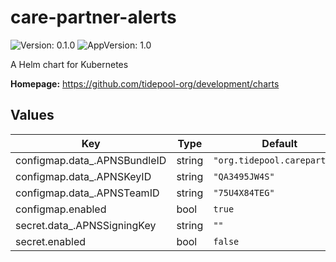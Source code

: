 # care-partner-alerts

![Version: 0.1.0](https://img.shields.io/badge/Version-0.1.0-informational?style=flat-square) ![AppVersion: 1.0](https://img.shields.io/badge/AppVersion-1.0-informational?style=flat-square)

A Helm chart for Kubernetes

**Homepage:** <https://github.com/tidepool-org/development/charts>

## Values

| Key | Type | Default | Description |
|-----|------|---------|-------------|
| configmap.data_.APNSBundleID | string | `"org.tidepool.carepartner"` |  |
| configmap.data_.APNSKeyID | string | `"QA3495JW4S"` |  |
| configmap.data_.APNSTeamID | string | `"75U4X84TEG"` |  |
| configmap.enabled | bool | `true` |  |
| secret.data_.APNSSigningKey | string | `""` |  |
| secret.enabled | bool | `false` |  |

